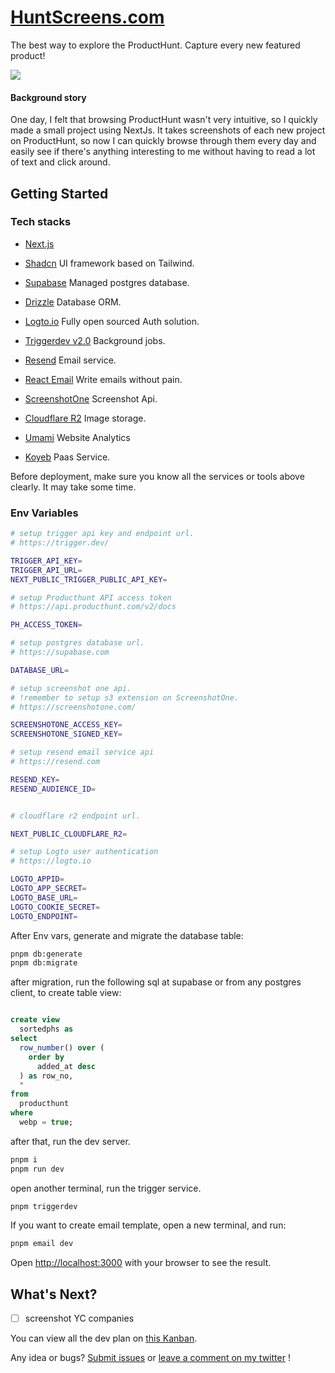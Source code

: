 # [HuntScreens.com](https://huntscreens.com?ref=github)

The best way to explore the ProductHunt. Capture every new featured product!

[![](https://shot.huntscreens.com/huntscreens.com.png)](https://huntscreens.com?ref=github)

#### Background story

One day, I felt that browsing ProductHunt wasn't very intuitive, so I quickly made a small project using NextJs. It takes screenshots of each new project on ProductHunt, so now I can quickly browse through them every day and easily see if there's anything interesting to me without having to read a lot of text and click around.

## Getting Started

### Tech stacks

- [Next.js](https://nextjs.org/docs) 
- [Shadcn](https://ui.shadcn.com/)  UI framework based on Tailwind.

- [Supabase](https://supabase.com/) Managed postgres database.
- [Drizzle](https://orm.drizzle.team/docs/overview) Database ORM.
- [Logto.io](https://logto.io/) Fully open sourced Auth solution.
- [Triggerdev v2.0](https://trigger.dev/docs/documentation/introduction) Background jobs.
- [Resend](https://resend.com/) Email service.
- [React Email](https://react.email/) Write emails without pain.
- [ScreenshotOne](https://screenshotone.com/) Screenshot Api.
- [Cloudflare R2](https://developers.cloudflare.com/r2/) Image storage.
- [Umami](https://umami.is/) Website Analytics
- [Koyeb](https://www.koyeb.com/) Paas Service.

Before deployment, make sure you know all the services or tools above clearly. It may take some time.

### Env Variables

```sh
# setup trigger api key and endpoint url.
# https://trigger.dev/

TRIGGER_API_KEY=
TRIGGER_API_URL=
NEXT_PUBLIC_TRIGGER_PUBLIC_API_KEY=

# setup Producthunt API access token
# https://api.producthunt.com/v2/docs

PH_ACCESS_TOKEN=

# setup postgres database url.
# https://supabase.com

DATABASE_URL=

# setup screenshot one api.
# !remember to setup s3 extension on ScreenshotOne.
# https://screenshotone.com/

SCREENSHOTONE_ACCESS_KEY=
SCREENSHOTONE_SIGNED_KEY=

# setup resend email service api
# https://resend.com

RESEND_KEY=
RESEND_AUDIENCE_ID=


# cloudflare r2 endpoint url.

NEXT_PUBLIC_CLOUDFLARE_R2=

# setup Logto user authentication
# https://logto.io

LOGTO_APPID=
LOGTO_APP_SECRET=
LOGTO_BASE_URL=
LOGTO_COOKIE_SECRET=
LOGTO_ENDPOINT=
```

After Env vars, generate and migrate the database table:

```bash
pnpm db:generate
pnpm db:migrate
```

after migration, run the following sql at supabase or from any postgres client, to create table view:

```sql

create view
  sortedphs as
select
  row_number() over (
    order by
      added_at desc
  ) as row_no,
  *
from
  producthunt
where
  webp = true;

```

after that, run the dev server.

```bash
pnpm i
pnpm run dev
```

open another terminal, run the trigger service.

```bash
pnpm triggerdev
```

If you want to create email template, open a new terminal, and run:

```bash
pnpm email dev
```

Open [http://localhost:3000](http://localhost:3000) with your browser to see the result.


## What's Next?
* [ ] screenshot YC companies

You can view all the dev plan on [this Kanban](https://github.com/users/daimajia/projects/4/views/1).

Any idea or bugs? [Submit issues](https://github.com/daimajia/huntscreens/issues) or [leave a comment on my twitter](https://twitter.com/daimajia/status/1808315790720180516) !

